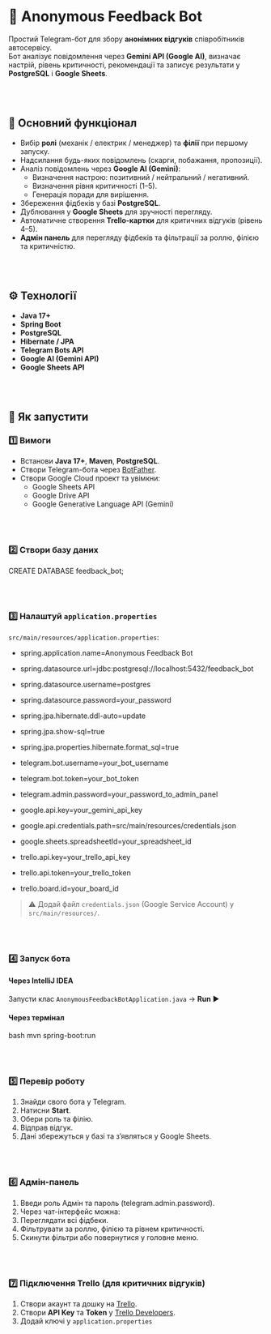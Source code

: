 # 🤖 Anonymous Feedback Bot

Простий Telegram-бот для збору **анонімних відгуків** співробітників автосервісу.  
Бот аналізує повідомлення через **Gemini API (Google AI)**, визначає настрій, рівень критичності, рекомендації та записує результати у **PostgreSQL** і **Google Sheets**.


<br><br>

## 🧩 Основний функціонал

- Вибір **ролі** (механік / електрик / менеджер) та **філії** при першому запуску.
- Надсилання будь-яких повідомлень (скарги, побажання, пропозиції).
- Аналіз повідомлень через **Google AI (Gemini)**:
  - Визначення настрою: позитивний / нейтральний / негативний.
  - Визначення рівня критичності (1–5).
  - Генерація поради для вирішення.
- Збереження фідбеків у базі **PostgreSQL**.
- Дублювання у **Google Sheets** для зручності перегляду.
- Автоматичне створення **Trello-картки** для критичних відгуків (рівень 4–5).
- **Адмін панель** для перегляду фідбеків та фільтрації за роллю, філією та критичністю.



<br><br>

## ⚙️ Технології

- **Java 17+**
- **Spring Boot**
- **PostgreSQL**
- **Hibernate / JPA**
- **Telegram Bots API**
- **Google AI (Gemini API)**
- **Google Sheets API**


<br><br>

## 🚀 Як запустити

### 1️⃣ Вимоги
- Встанови **Java 17+**, **Maven**, **PostgreSQL**.
- Створи Telegram-бота через [BotFather](https://t.me/BotFather).
- Створи Google Cloud проект та увімкни:
  - Google Sheets API  
  - Google Drive API  
  - Google Generative Language API (Gemini)


<br><br>

### 2️⃣ Створи базу даних

CREATE DATABASE feedback_bot;


<br><br>

### 3️⃣ Налаштуй `application.properties`

`src/main/resources/application.properties`:


- spring.application.name=Anonymous Feedback Bot

- spring.datasource.url=jdbc:postgresql://localhost:5432/feedback_bot
- spring.datasource.username=postgres
- spring.datasource.password=your_password

- spring.jpa.hibernate.ddl-auto=update
- spring.jpa.show-sql=true
- spring.jpa.properties.hibernate.format_sql=true

- telegram.bot.username=your_bot_username
- telegram.bot.token=your_bot_token
- telegram.admin.password=your_password_to_admin_panel

- google.api.key=your_gemini_api_key
- google.api.credentials.path=src/main/resources/credentials.json
- google.sheets.spreadsheetId=your_spreadsheet_id

- trello.api.key=your_trello_api_key
- trello.api.token=your_trello_token
- trello.board.id=your_board_id


> ⚠️ Додай файл `credentials.json` (Google Service Account) у `src/main/resources/`.


<br><br>

### 4️⃣ Запуск бота

#### Через IntelliJ IDEA

Запусти клас
`AnonymousFeedbackBotApplication.java` → **Run** ▶️

#### Через термінал

bash
mvn spring-boot:run


<br><br>

### 5️⃣ Перевір роботу

1. Знайди свого бота у Telegram.
2. Натисни **Start**.
3. Обери роль та філію.
4. Відправ відгук.
5. Дані збережуться у базі та з’являться у Google Sheets.


<br><br>


### 6️⃣ Адмін-панель

1. Введи роль Адмін та пароль (telegram.admin.password).
2. Через чат-інтерфейс можна:
3. Переглядати всі фідбеки.
4. Фільтрувати за роллю, філією та рівнем критичності.
5. Скинути фільтри або повернутися у головне меню.

<br><br>

### 7️⃣ Підключення Trello (для критичних відгуків)

1. Створи акаунт та дошку на [Trello](https://trello.com/).
2. Створи **API Key** та **Token** у [Trello Developers](https://trello.com/app-key).
3. Додай ключі у `application.properties` 
